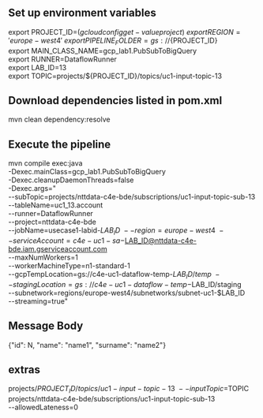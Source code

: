 ## Set up environment variables
export PROJECT_ID=$(gcloud config get-value project) \
export REGION='europe-west4' \
export PIPELINE_FOLDER=gs://${PROJECT_ID} \
export MAIN_CLASS_NAME=gcp_lab1.PubSubToBigQuery \
export RUNNER=DataflowRunner \
export LAB_ID=13 \
export TOPIC=projects/${PROJECT_ID}/topics/uc1-input-topic-13

## Download dependencies listed in pom.xml
mvn clean dependency:resolve

## Execute the pipeline
mvn compile exec:java \
-Dexec.mainClass=gcp_lab1.PubSubToBigQuery \
-Dexec.cleanupDaemonThreads=false \
-Dexec.args=" \
--subTopic=projects/nttdata-c4e-bde/subscriptions/uc1-input-topic-sub-13 \
--tableName=uc1_13.account \
--runner=DataflowRunner \
--project=nttdata-c4e-bde \
--jobName=usecase1-labid-$LAB_ID \
--region=europe-west4 \
--serviceAccount=c4e-uc1-sa-$LAB_ID@nttdata-c4e-bde.iam.gserviceaccount.com \
--maxNumWorkers=1 \
--workerMachineType=n1-standard-1 \
--gcpTempLocation=gs://c4e-uc1-dataflow-temp-$LAB_ID/temp \
--stagingLocation=gs://c4e-uc1-dataflow-temp-$LAB_ID/staging \
--subnetwork=regions/europe-west4/subnetworks/subnet-uc1-$LAB_ID \
--streaming=true"

## Message Body
{"id": N, "name": "name1", "surname": "name2"}

## extras
projects/${PROJECT_ID}/topics/uc1-input-topic-13 \
--inputTopic=$TOPIC \
projects/nttdata-c4e-bde/subscriptions/uc1-input-topic-sub-13 \
--allowedLateness=0 
